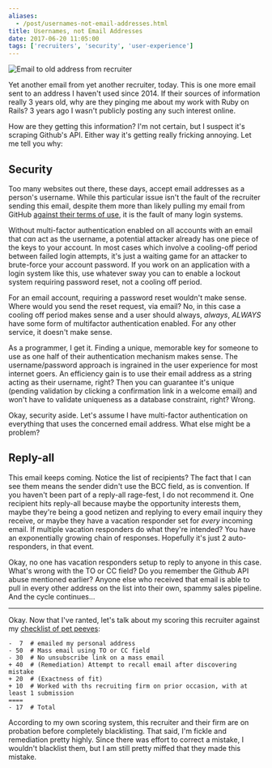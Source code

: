 ```yaml
---
aliases:
  - /post/usernames-not-email-addresses.html
title: Usernames, not Email Addresses
date: 2017-06-20 11:05:00
tags: ['recruiters', 'security', 'user-experience']
---
```


![Email to old address from recruiter](./recruiter-email.png)

Yet another email from yet another recruiter, today. This is one more email sent to an address I haven't used since 2014. If their sources of information really 3 years old, why are they pinging me about my work with Ruby on Rails? 3 years ago I wasn't publicly posting any such interest online.

How are they getting this information? I'm not certain, but I suspect it's scraping Github's API. Either way it's getting really fricking annoying. Let me tell you why:

## Security

Too many websites out there, these days, accept email addresses as a person's username. While this particular issue isn't the fault of the recruiter sending this email, despite them more than likely pulling my email from GitHub [against their terms of use][gh-recruiter-email], it is the fault of many login systems.

Without multi-factor authentication enabled on all accounts with an email that _can_ act as the username, a potential attacker already has one piece of the keys to your account. In most cases which involve a cooling-off period between failed login attempts, it's just a waiting game for an attacker to brute-force your account password. If you work on an application with a login system like this, use whatever sway you can to enable a lockout system requiring password reset, not a cooling off period.

For an email account, requiring a password reset wouldn't make sense. Where would you send the reset request, via email? No, in this case a cooling off period makes sense and a user should always, _always_, _ALWAYS_ have some form of multifactor authentication enabled. For any other service, it doesn't make sense.

As a programmer, I get it. Finding a unique, memorable key for someone to use as one half of their authentication mechanism makes sense. The username/password approach is ingrained in the user experience for most internet goers. An efficiency gain is to use their email address as a string acting as their username, right? Then you can guarantee it's unique (pending validation by clicking a confirmation link in a welcome email) and won't have to validate uniqueness as a database constraint, right? Wrong.

Okay, security aside. Let's assume I have multi-factor authentication on everything that uses the concerned email address. What else might be a problem?

[gh-recruiter-email]: https://help.github.com/en/github/site-policy/github-acceptable-use-policies#5-scraping-and-api-usage-restrictions

## Reply-all

This email keeps coming. Notice the list of recipients? The fact that I can see them means the sender didn't use the BCC field, as is convention. If you haven't been part of a reply-all rage-fest, I do not recommend it. One recipient hits reply-all because maybe the opportunity interests them, maybe they're being a good netizen and replying to every email inquiry they receive, or maybe they have a vacation responder set for _every_ incoming email. If multiple vacation responders do what they're intended? You have an exponentially growing chain of responses. Hopefully it's just 2 auto-responders, in that event.

Okay, no one has vacation responders setup to reply to anyone in this case. What's wrong with the TO or CC field? Do you remember the Github API abuse mentioned earlier? Anyone else who received that email is able to pull in every other address on the list into their own, spammy sales pipeline. And the cycle continues...

---

Okay. Now that I've ranted, let's talk about my scoring this recruiter against my [checklist of pet peeves][recruiter-checklist]:

```
-  7  # emailed my personal address
- 50  # Mass email using TO or CC field
- 30  # No unsubscribe link on a mass email
+ 40  # (Remediation) Attempt to recall email after discovering mistake
+ 20  # (Exactness of fit)
+ 10  # Worked with ths recruiting firm on prior occasion, with at least 1 submission
====
- 17  # Total
```

According to my own scoring system, this recruiter and their firm are on probation before completely blacklisting. That said, I'm fickle and remediation pretty highly. Since there was effort to correct a mistake, I wouldn't blacklist them, but I am still pretty miffed that they made this mistake.

[recruiter-checklist]: /note/recruiter-quality-score.html
